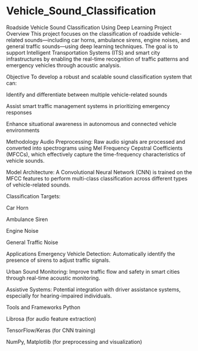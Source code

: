 # Vehicle_Sound_Classification
 Roadside Vehicle Sound Classification Using Deep Learning
Project Overview
This project focuses on the classification of roadside vehicle-related sounds—including car horns, ambulance sirens, engine noises, and general traffic sounds—using deep learning techniques. The goal is to support Intelligent Transportation Systems (ITS) and smart city infrastructures by enabling the real-time recognition of traffic patterns and emergency vehicles through acoustic analysis.

Objective
To develop a robust and scalable sound classification system that can:

Identify and differentiate between multiple vehicle-related sounds

Assist smart traffic management systems in prioritizing emergency responses

Enhance situational awareness in autonomous and connected vehicle environments

Methodology
Audio Preprocessing:
Raw audio signals are processed and converted into spectrograms using Mel Frequency Cepstral Coefficients (MFCCs), which effectively capture the time-frequency characteristics of vehicle sounds.

Model Architecture:
A Convolutional Neural Network (CNN) is trained on the MFCC features to perform multi-class classification across different types of vehicle-related sounds.

Classification Targets:

Car Horn

Ambulance Siren

Engine Noise

General Traffic Noise

Applications
Emergency Vehicle Detection: Automatically identify the presence of sirens to adjust traffic signals.

Urban Sound Monitoring: Improve traffic flow and safety in smart cities through real-time acoustic monitoring.

Assistive Systems: Potential integration with driver assistance systems, especially for hearing-impaired individuals.

Tools and Frameworks
Python

Librosa (for audio feature extraction)

TensorFlow/Keras (for CNN training)

NumPy, Matplotlib (for preprocessing and visualization)


